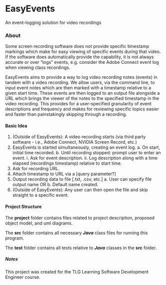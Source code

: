 # EasyEvents
An event-logging solution for video recordings

### About
Some screen recording software does not provide specific timestamp markings which make for easy viewing of specific events during that video. If the software does automatically provide the capability, it is not always accurate or over “logs” events, e.g. consider the Adobe Connect event log when viewing class recordings. 

EasyEvents aims to provide a way to log video recording notes (events) in tandem with a video recording. We allow users, via the command line, to input event notes which are then marked with a timestamp relative to a given start time. These events are then logged to an output file alongside a URL which brings the viewer of the notes to the specified timestamp in the video recording. This provides for a user-specified granularity of event descriptions and frequency and makes for reviewing specific topics easier and faster than painstakingly skipping through a recording. 

#### Basic Idea
1.	(Outside of EasyEvents): A video recording starts (via third party software - i.e., Adobe Connect, NVIDIA Screen Record, etc.)
2.	EasyEvents is started simultaneously, creating an event log.
  a.	On start, initial time recorded.
  b.	Until recording stopped: prompt user to enter an event.
    i.	Ask for event description.
    ii.	Log description along with a time elapsed (recordings timestamp) relative to start time.
3.	Ask for recording URL.
4.	Attach timestamp to URL via a [query parameter?]
5.	Output recording data to file [.txt, .csv, etc.]
  a.	User can specify file output name OR
  b.	Default name created.
6.	(Outside of EasyEvents): Any user can then open the file and skip straight to a specific event.

#### Project Structure

The **project** folder contains files related to project description, proposed object model, and uml diagrams.

The **src** folder contains all necessary ***Java*** class files for running this program.

The **test** folder contains all tests relative to ***Java*** classes in the **src** folder.

##### Notes
This project was created for the TLG Learning Software Development Engineer course.

